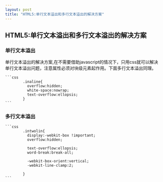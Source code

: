 ```yaml
---
layout: post
title: "HTML5:单行文本溢出和多行文本溢出的解决方案"
---
```




## HTML5:单行文本溢出和多行文本溢出的解决方案



### 单行文本溢出

单行文本溢出的解决方案,在不需要借助javascript的情况下，只用css就可以解决单行文本溢出问题，注意属性必须对块级元素起作用。下面多行文本溢出同理。

	​```css
			.inaline{
			  overflow:hidden;
			  white-space:nowrap;
			  text-overflow:ellopsis;
			}
	​```



### 多行文本溢出


	​```css
			.intwolin{
			  display:-webkit-box !important;
			  overflow:hidden;
	
			  text-overflow:ellopsis;
			  word-break:break-all;
	
			  -webkit-box-orient:vertical;
			  -webkit-line-clamp:2;
	
			}
	​```






